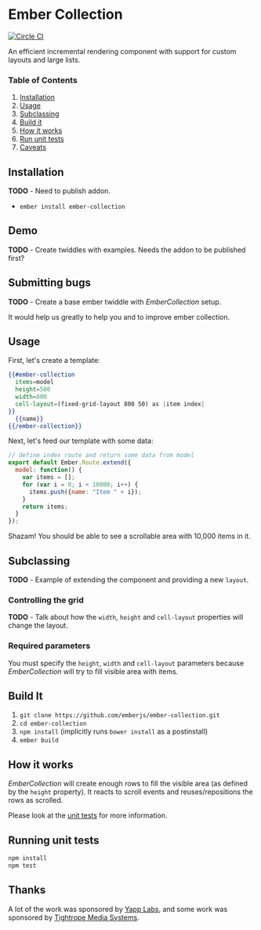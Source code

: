 # Ember Collection

[![Circle CI](https://circleci.com/gh/emberjs/ember-collection.svg?style=shield)](https://circleci.com/gh/emberjs/ember-collection)

An efficient incremental rendering component with support for custom layouts and large lists.

### Table of Contents

1. [Installation](#installation)
1. [Usage](#usage)
1. [Subclassing](#subclassing)
1. [Build it](#build-it)
1. [How it works](#how-it-works)
1. [Run unit tests](#running-unit-tests)
1. [Caveats](#caveats)

## Installation
  **TODO** - Need to publish addon.
  * `ember install ember-collection`
## Demo
**TODO** - Create twiddles with examples. Needs the addon to be published first?

## Submitting bugs

**TODO** - Create a base ember twiddle with *EmberCollection* setup.

It would help us greatly to help you and to improve ember collection.

## Usage

First, let's create a template:
```handlebars
{{#ember-collection
  items=model
  height=500
  width=800
  cell-layout=(fixed-grid-layout 800 50) as |item index|
}}
  {{name}}
{{/ember-collection}}
```

Next, let's feed our template with some data:
``` javascript
// define index route and return some data from model
export default Ember.Route.extend({
  model: function() {
    var items = [];
    for (var i = 0; i < 10000; i++) {
      items.push({name: "Item " + i});
    }
    return items;
  }
});
```

Shazam! You should be able to see a scrollable area with 10,000 items in it.

## Subclassing
**TODO** - Example of extending the component and providing a new `layout`.

### Controlling the grid

**TODO** - Talk about how the `width`, `height` and `cell-layout` properties will change the layout.

### Required parameters

You must specify the `height`, `width` and `cell-layout` parameters because *EmberCollection* will try to fill visible area with items.

## Build It

1. `git clone https://github.com/emberjs/ember-collection.git`
2. `cd ember-collection`
3. `npm install` (implicitly runs `bower install` as a postinstall)
5. `ember build`

## How it works

*EmberCollection* will create enough rows to fill the visible area (as defined by the `height` property). It reacts to scroll events and reuses/repositions the rows as scrolled.

Please look at the [unit tests](https://github.com/emberjs/ember-collection/blob/master/tests/unit/content-test.js) for more information.

## Running unit tests

```sh
npm install
npm test
```

## Thanks

A lot of the work was sponsored by [Yapp Labs](https://www.yapp.us/), and some work was sponsored by [Tightrope Media Systems](http://trms.com).
